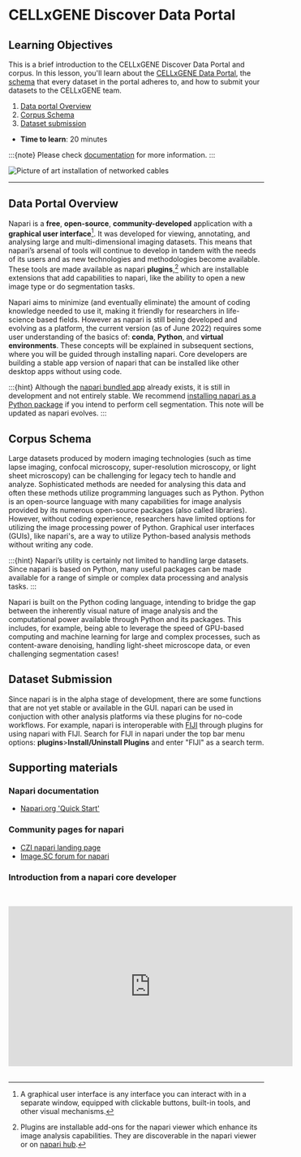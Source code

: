 CELLxGENE Discover Data Portal
=======================
## Learning Objectives

This is a brief introduction to the CELLxGENE Discover Data Portal and corpus. In this lesson, you'll learn about the [CELLxGENE Data Portal](https://cellxgene.cziscience.com/collections), the [schema](https://github.com/chanzuckerberg/single-cell-curation/blob/main/schema/3.0.0/schema.md) that every dataset in the portal adheres to, and how to submit your datasets to the CELLxGENE team.

1.  [Data portal Overview](#data-portal-overview)
2.  [Corpus Schema](#corpus-schema)
3.  [Dataset submission](#dataset-submission)

- **Time to learn**: 20 minutes

:::{note}
Please check [documentation](https://cellxgene.cziscience.com/docs/01__CellxGene) for more information.
:::

![Picture of art installation of networked cables](images/napari-viewer.gif)

---

## Data Portal Overview

Napari is a **free**, **open-source**, **community-developed** application with a **graphical user interface**[^mynote1]. It was developed for viewing, annotating, and analysing large and multi-dimensional imaging datasets. This means that napari’s arsenal of tools will continue to develop in tandem with the needs of its users and as new technologies and methodologies become available. These tools are made available as napari **plugins**,[^mynote2] which are installable extensions that add capabilities to napari, like the ability to open a new image type or do segmentation tasks. 

[^mynote1]: A graphical user interface is any interface you can interact with in a separate window, equipped with clickable buttons, built-in tools, and other visual mechanisms.

[^mynote2]: Plugins are installable add-ons for the napari viewer which enhance its image analysis capabilities. They are discoverable in the napari viewer or on [napari hub](https://www.napari-hub.org). 

Napari aims to minimize (and eventually eliminate) the amount of coding knowledge needed to use it, making it friendly for researchers in life-science based fields. However as napari is still being developed and evolving as a platform, the current version (as of June 2022) requires some user understanding of the basics of: **conda**, **Python**, and **virtual environments**. These concepts will be explained in subsequent sections, where you will be guided through installing napari. Core developers are building a stable app version of napari that can be installed like other desktop apps without using code. 

:::{hint}
Although the [napari bundled app](https://napari.org/stable/tutorials/fundamentals/installation.html#install-as-a-bundled-app) already exists, it is still in development and not entirely stable. We recommend [installing napari as a Python package](https://napari.org/stable/tutorials/fundamentals/installation.html#prerequisites-for-installing-napari-as-a-python-package) if you intend to perform cell segmentation. This note will be updated as napari evolves.
:::

## Corpus Schema

Large datasets produced by modern imaging technologies (such as time lapse imaging, confocal microscopy, super-resolution microscopy, or light sheet microscopy) can be challenging for legacy tech to handle and analyze. Sophisticated methods are needed for analysing this data and often these methods utilize programming languages such as Python. Python is an open-source language with many capabilities for image analysis provided by its numerous open-source packages (also called libraries). However, without coding experience, researchers have limited options for utilizing the image processing power of Python. Graphical user interfaces (GUIs), like napari's, are a way to utilize Python-based analysis methods without writing any code.

:::{hint}
Napari’s utility is certainly not limited to handling large datasets. Since napari is based on Python, many useful packages can be made available for a range of simple or complex data processing and analysis tasks.
:::

Napari is built on the Python coding language, intending to bridge the gap between the inherently visual nature of image analysis and the computational power available through Python and its packages. This includes, for example, being able to leverage the speed of GPU-based computing and machine learning for large and complex processes, such as content-aware denoising, handling light-sheet microscope data, or even challenging segmentation cases! 

## Dataset Submission

Since napari is in the alpha stage of development, there are some functions that are not yet stable or available in the GUI. napari can be used in conjuction with other analysis platforms via these plugins for no-code workflows. For example, napari is interoperable with [FIJI](https://imagej.net/software/fiji/) through plugins for using napari with FIJI. Search for FIJI in napari under the top bar menu options: **plugins**>**Install/Uninstall Plugins** and enter "FIJI" as a search term.

## Supporting materials

### Napari documentation

- [Napari.org 'Quick Start'](https://napari.org/tutorials/fundamentals/quick_start.html)

### Community pages for napari

- [CZI napari landing page](https://chanzuckerberg.com/napari-a-multi-dimensional-image-viewer-for-python/)
- [Image.SC forum for napari](https://forum.image.sc/tag/napari)

### Introduction from a napari core developer

<br><center><iframe width="560" height="315" src="https://www.youtube.com/embed/VXdFOcBCto4" title="YouTube video player" frameborder="0" allow="accelerometer; autoplay; clipboard-write; encrypted-media; gyroscope; picture-in-picture" allowfullscreen></iframe></center> <br>


